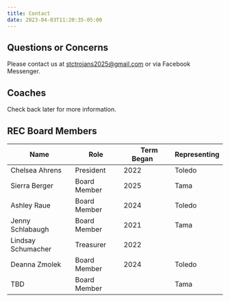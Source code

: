 ```yaml
---
title: Contact
date: 2023-04-03T11:20:35-05:00
---
```


<!--This is a stupid, but apparently necessary file.  It's stupid because this content is not displayed anywhere on the site, but the file is necessary just to make sure the `contact` page exists./-->

## Questions or Concerns

Please contact us at [stctrojans2025@gmail.com](mailto:stctrojans2025@gmail.com) or via Facebook Messenger.  

## Coaches

Check back later for more information.

## REC Board Members

| Name | Role | &emsp;Term Began&emsp; |  Representing  |
| ---  | ---  | ---   | --- |
| Chelsea Ahrens | President | 2022 | Toledo |
| Sierra Berger | Board Member | 2025 | Tama |
| Ashley Raue | Board Member | 2024 | Toledo |
| Jenny Schlabaugh | Board Member | 2021 | Tama |
| Lindsay Schumacher | Treasurer | 2022 | |
| Deanna Zmolek | Board Member | 2024 | Toledo |
| TBD | Board Member | | Tama |



